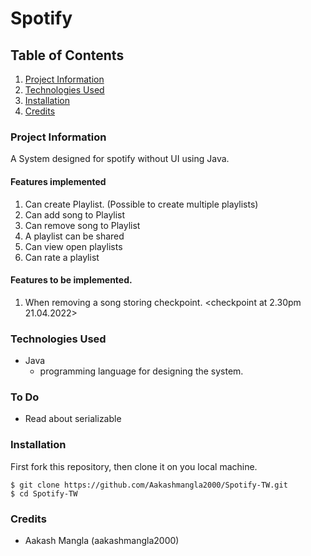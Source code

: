 # Spotify

## Table of Contents
1. [Project Information](#project-information)
2. [Technologies Used](#technologies)
3. [Installation](#installation)
4. [Credits](#credits)

### Project Information

A System designed for spotify without UI using Java.

#### Features implemented
1. Can create Playlist. (Possible to create multiple playlists)
2. Can add song to Playlist
3. Can remove song to Playlist
4. A playlist can be shared
5. Can view open playlists
6. Can rate a playlist

#### Features to be implemented.
1. When removing a song storing checkpoint. <checkpoint at 2.30pm 21.04.2022>

### Technologies Used
* Java
    - programming language for designing the system.

### To Do
* Read about serializable

### Installation
First fork this repository, then clone it on you local machine.
```
$ git clone https://github.com/Aakashmangla2000/Spotify-TW.git
$ cd Spotify-TW
```
### Credits
* Aakash Mangla (aakashmangla2000)



